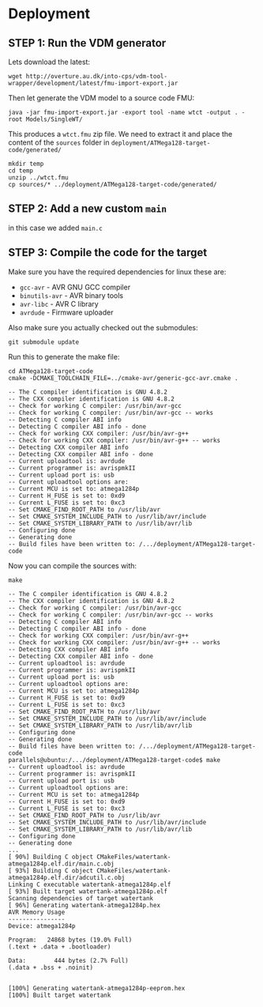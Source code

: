 
# Deployment

## STEP 1: Run the VDM generator

Lets download the latest:

```
wget http://overture.au.dk/into-cps/vdm-tool-wrapper/development/latest/fmu-import-export.jar
```

Then let generate the VDM model to a source code FMU:

```
java -jar fmu-import-export.jar -export tool -name wtct -output . -root Models/SingleWT/
```

This produces a `wtct.fmu` zip file. We need to extract it and place the content of the `sources` folder in `deployment/ATMega128-target-code/generated/`

```
mkdir temp
cd temp
unzip ../wtct.fmu
cp sources/* ../deployment/ATMega128-target-code/generated/
```

## STEP 2: Add a new custom `main`

in this case we added `main.c`


## STEP 3: Compile the code for the target

Make sure you have the required dependencies for linux these are: 

* `gcc-avr` - AVR GNU GCC compiler
* `binutils-avr` - AVR binary tools
* `avr-libc` - AVR C library
* `avrdude` - Firmware uploader

Also make sure you actually checked out the submodules:

```
git submodule update
```

Run this to generate the make file:

```
cd ATMega128-target-code
cmake -DCMAKE_TOOLCHAIN_FILE=../cmake-avr/generic-gcc-avr.cmake .
```

```
-- The C compiler identification is GNU 4.8.2
-- The CXX compiler identification is GNU 4.8.2
-- Check for working C compiler: /usr/bin/avr-gcc
-- Check for working C compiler: /usr/bin/avr-gcc -- works
-- Detecting C compiler ABI info
-- Detecting C compiler ABI info - done
-- Check for working CXX compiler: /usr/bin/avr-g++
-- Check for working CXX compiler: /usr/bin/avr-g++ -- works
-- Detecting CXX compiler ABI info
-- Detecting CXX compiler ABI info - done
-- Current uploadtool is: avrdude
-- Current programmer is: avrispmkII
-- Current upload port is: usb
-- Current uploadtool options are: 
-- Current MCU is set to: atmega1284p
-- Current H_FUSE is set to: 0xd9
-- Current L_FUSE is set to: 0xc3
-- Set CMAKE_FIND_ROOT_PATH to /usr/lib/avr
-- Set CMAKE_SYSTEM_INCLUDE_PATH to /usr/lib/avr/include
-- Set CMAKE_SYSTEM_LIBRARY_PATH to /usr/lib/avr/lib
-- Configuring done
-- Generating done
-- Build files have been written to: /.../deployment/ATMega128-target-code
```

Now you can compile the sources with: 

```
make
```

```
-- The C compiler identification is GNU 4.8.2
-- The CXX compiler identification is GNU 4.8.2
-- Check for working C compiler: /usr/bin/avr-gcc
-- Check for working C compiler: /usr/bin/avr-gcc -- works
-- Detecting C compiler ABI info
-- Detecting C compiler ABI info - done
-- Check for working CXX compiler: /usr/bin/avr-g++
-- Check for working CXX compiler: /usr/bin/avr-g++ -- works
-- Detecting CXX compiler ABI info
-- Detecting CXX compiler ABI info - done
-- Current uploadtool is: avrdude
-- Current programmer is: avrispmkII
-- Current upload port is: usb
-- Current uploadtool options are: 
-- Current MCU is set to: atmega1284p
-- Current H_FUSE is set to: 0xd9
-- Current L_FUSE is set to: 0xc3
-- Set CMAKE_FIND_ROOT_PATH to /usr/lib/avr
-- Set CMAKE_SYSTEM_INCLUDE_PATH to /usr/lib/avr/include
-- Set CMAKE_SYSTEM_LIBRARY_PATH to /usr/lib/avr/lib
-- Configuring done
-- Generating done
-- Build files have been written to: /.../deployment/ATMega128-target-code
parallels@ubuntu:/.../deployment/ATMega128-target-code$ make
-- Current uploadtool is: avrdude
-- Current programmer is: avrispmkII
-- Current upload port is: usb
-- Current uploadtool options are: 
-- Current MCU is set to: atmega1284p
-- Current H_FUSE is set to: 0xd9
-- Current L_FUSE is set to: 0xc3
-- Set CMAKE_FIND_ROOT_PATH to /usr/lib/avr
-- Set CMAKE_SYSTEM_INCLUDE_PATH to /usr/lib/avr/include
-- Set CMAKE_SYSTEM_LIBRARY_PATH to /usr/lib/avr/lib
-- Configuring done
-- Generating done
...
[ 90%] Building C object CMakeFiles/watertank-atmega1284p.elf.dir/main.c.obj
[ 93%] Building C object CMakeFiles/watertank-atmega1284p.elf.dir/adcutil.c.obj
Linking C executable watertank-atmega1284p.elf
[ 93%] Built target watertank-atmega1284p.elf
Scanning dependencies of target watertank
[ 96%] Generating watertank-atmega1284p.hex
AVR Memory Usage
----------------
Device: atmega1284p

Program:   24868 bytes (19.0% Full)
(.text + .data + .bootloader)

Data:        444 bytes (2.7% Full)
(.data + .bss + .noinit)


[100%] Generating watertank-atmega1284p-eeprom.hex
[100%] Built target watertank
```


